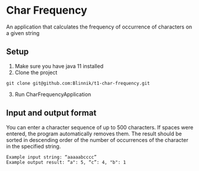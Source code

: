 # Char Frequency
An application that calculates the frequency of occurrence of characters on a given string

## Setup
1. Make sure you have java 11 installed
2. Clone the project
```shell
git clone git@github.com:Blinnik/t1-char-frequency.git
```
3. Run CharFrequencyApplication

## Input and output format
You can enter a character sequence of up to 500 characters. If spaces were entered, the program automatically removes them. 
The result should be sorted in descending order of the number of occurrences of the character in the specified string.
```
Example input string: “aaaaabcccc”
Example output result: “a": 5, “c”: 4, "b": 1
```

